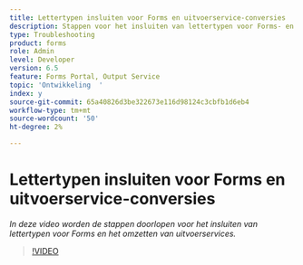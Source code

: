 ```yaml
---
title: Lettertypen insluiten voor Forms en uitvoerservice-conversies
description: Stappen voor het insluiten van lettertypen voor Forms- en uitvoerservice-conversies
type: Troubleshooting
product: forms
role: Admin
level: Developer
version: 6.5
feature: Forms Portal, Output Service
topic: 'Ontwikkeling  '
index: y
source-git-commit: 65a40826d3be322673e116d98124c3cbfb1d6eb4
workflow-type: tm+mt
source-wordcount: '50'
ht-degree: 2%

---
```


# Lettertypen insluiten voor Forms en uitvoerservice-conversies

*In deze video worden de stappen doorlopen voor het insluiten van lettertypen voor Forms en het omzetten van uitvoerservices.*

>[!VIDEO](https://video.tv.adobe.com/v/335496?quality=9&learn=on)

